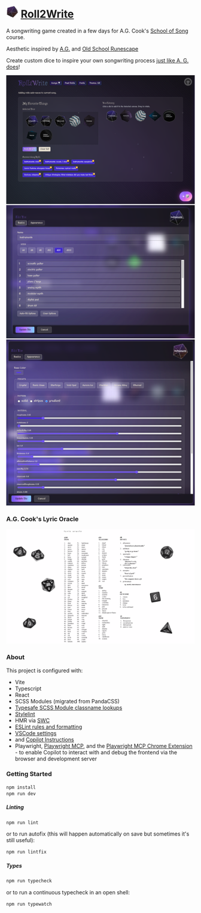 # ![Icon](public/favicon-32x32.png) [Roll2Write](roll2write.chas.ms)

A songwriting game created in a few days for A.G. Cook's [School of Song](https://schoolofsong.org/) course.

Aesthetic inspired by [A.G.](https://www.instagram.com/newalias/?hl=en) and [Old School Runescape](https://play.runescape.com/oldschool)

Create custom dice to inspire your own songwriting process [just like A. G. does](#ag-cooks-lyric-oracle)!

![Home](images/home.png)
![Edit Die Values](images/editDieValues.png)
![Edit Die Appearance](images/editDieAppearance.png)

### A.G. Cook's Lyric Oracle

![A.G.s Lyric Oracle](images/AGsLyricOracle.png)

### About

This project is configured with:

- Vite
- Typescript
- React
- SCSS Modules (migrated from PandaCSS)
- [Typesafe SCSS Module classname lookups](https://dev.to/activeguild/type-safe-development-with-vite-x-react-x-css-modules-x-typescript-1ebc)
- [Stylelint](https://stylelint.io/)
- HMR via [SWC](https://swc.rs/)
- [ESLint rules and formatting](./eslint.config.ts)
- [VSCode settings](./.vscode/settings.json)
- and [Copilot Instructions](./.github/copilot-instructions.md)
- Playwright, [Playwright MCP](https://github.com/microsoft/playwright-mcp), and the [Playwright MCP Chrome Extension](https://github.com/microsoft/playwright-mcp/blob/main/extension/README.md) - to enable Copilot to interact with and debug the frontend via the browser and development server

### Getting Started

```bash
npm install
npm run dev
```

##### Linting

```bash
npm run lint
```

or to run autofix (this will happen automatically on save but sometimes it's still useful):

```bash
npm run lintfix
```

##### Types

```bash
npm run typecheck
```

or to run a continuous typecheck in an open shell:

```bash
npm run typewatch
```
